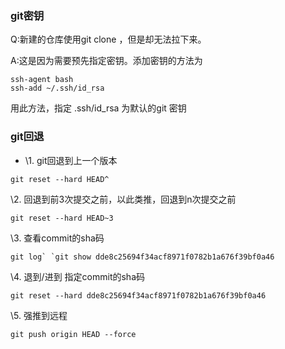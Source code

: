 ### git密钥

Q:新建的仓库使用git clone ，但是却无法拉下来。

A:这是因为需要预先指定密钥。添加密钥的方法为

```
ssh-agent bash
ssh-add ~/.ssh/id_rsa
```

用此方法，指定 .ssh/id_rsa 为默认的git 密钥

### git回退

* \\1. git回退到上一个版本

```
git reset --hard HEAD^
```

\\2. 回退到前3次提交之前，以此类推，回退到n次提交之前

```
git reset --hard HEAD~3
```

\\3. 查看commit的sha码

```
git log` `git show dde8c25694f34acf8971f0782b1a676f39bf0a46
```

\\4. 退到/进到 指定commit的sha码

```
git reset --hard dde8c25694f34acf8971f0782b1a676f39bf0a46
```

\\5. 强推到远程

```
git push origin HEAD --force
```